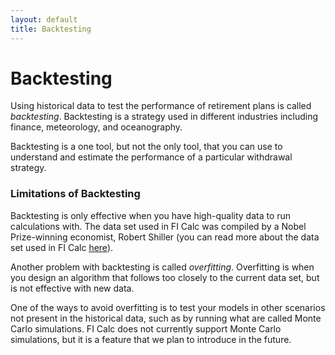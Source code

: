 ```yaml
---
layout: default
title: Backtesting
---
```


# Backtesting

Using historical data to test the performance of retirement plans is called
_backtesting_. Backtesting is a strategy used in different industries including
finance, meteorology, and oceanography.

Backtesting is a one tool, but not the only tool, that you can use to understand
and estimate the performance of a particular withdrawal strategy.

### Limitations of Backtesting

Backtesting is only effective when you have high-quality data to run
calculations with. The data set used in FI Calc was compiled by a Nobel
Prize-winning economist, Robert Shiller (you can read more about the data set
used in FI Calc [here](./how-it-works/historical-data-source/)).

Another problem with backtesting is called _overfitting_. Overfitting is when
you design an algorithm that follows too closely to the current data set, but is
not effective with new data.

One of the ways to avoid overfitting is to test your models in other scenarios
not present in the historical data, such as by running what are called Monte
Carlo simulations. FI Calc does not currently support Monte Carlo simulations,
but it is a feature that we plan to introduce in the future.
